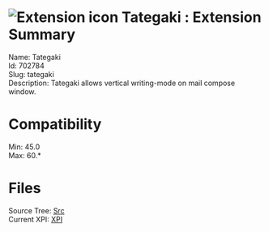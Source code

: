 # ![Extension icon](https://addons.thunderbird.net/static/img/addon-icons/default-64.png) Tategaki : Extension Summary

Name: Tategaki  
Id: 702784  
Slug: tategaki  
Description: Tategaki allows vertical writing-mode on mail compose window.
  

# Compatibility
Min: 45.0  
Max: 60.*  

# Files

Source Tree: [Src](C:/Dev/Thunderbird/ThunderKdB/xall/x60/702784-tategaki/src)  
Current XPI: [XPI](C:/Dev/Thunderbird/ThunderKdB/xall/x60/702784-tategaki/xpi)  




